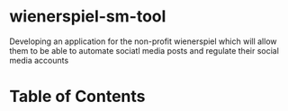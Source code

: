 # wienerspiel-sm-tool
Developing an application for the non-profit wienerspiel which will allow them to be able to automate sociatl media posts and regulate their social media accounts

# Table of Contents
